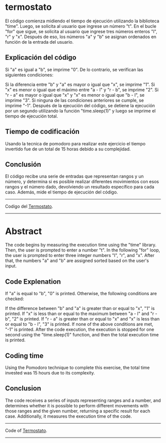# termostato

El código comienza midiendo el tiempo de ejecución utilizando la biblioteca "time". Luego, se solicita al usuario que ingrese un número "t". En el bucle "for" que sigue, se solicita al usuario que ingrese tres números enteros "l", "r" y "x". Después de eso, los números "a" y "b" se asignan ordenados en función de la entrada del usuario.

## Explicación del código

Si "a" es igual a "b", se imprime "0". De lo contrario, se verifican las siguientes condiciones:

Si la diferencia entre "b" y "a" es mayor o igual que "x", se imprime "1".
Si "x" es menor o igual que el máximo entre "a - l" y "r - b", se imprime "2".
Si "r - a" es mayor o igual que "x" y "x" es menor o igual que "b - l", se imprime "3".
Si ninguna de las condiciones anteriores se cumple, se imprime "-1".
Después de la ejecución del código, se detiene la ejecución por un segundo utilizando la función "time.sleep(1)" y luego se imprime el tiempo de ejecución total.

## Tiempo de codificación

Usando la tecnica de pomodoro para realizar este ejercicio el tiempo invertido fue de un total de 15 horas debido a su complejidad.

## Conclusión

El código recibe una serie de entradas que representan rangos y un número, y determina si es posible realizar diferentes movimientos con esos rangos y el número dado, devolviendo un resultado específico para cada caso. Además, mide el tiempo de ejecución del código.

***

Codigo del [Termostato](https://github.com/davig3t3/termostato/blob/main/test2.py).

***

# Abstract

The code begins by measuring the execution time using the "time" library. Then, the user is prompted to enter a number "t". In the following "for" loop, the user is prompted to enter three integer numbers "l", "r", and "x". After that, the numbers "a" and "b" are assigned sorted based on the user's input.

## Code Explenation

If "a" is equal to "b", "0" is printed. Otherwise, the following conditions are checked:

If the difference between "b" and "a" is greater than or equal to "x", "1" is printed.
If "x" is less than or equal to the maximum between "a - l" and "r - b", "2" is printed.
If "r - a" is greater than or equal to "x" and "x" is less than or equal to "b - l", "3" is printed.
If none of the above conditions are met, "-1" is printed.
After the code execution, the execution is stopped for one second using the "time.sleep(1)" function, and then the total execution time is printed.

## Coding time

Using the Pomodoro technique to complete this exercise, the total time invested was 15 hours due to its complexity.

## Conclusion

The code receives a series of inputs representing ranges and a number, and determines whether it is possible to perform different movements with those ranges and the given number, returning a specific result for each case. Additionally, it measures the execution time of the code.

***

Code of [Termostato](https://github.com/davig3t3/termostato/blob/main/test2.py).

***
